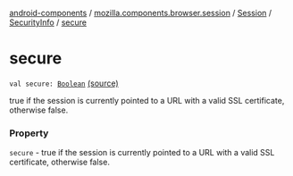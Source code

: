 [android-components](../../../index.md) / [mozilla.components.browser.session](../../index.md) / [Session](../index.md) / [SecurityInfo](index.md) / [secure](./secure.md)

# secure

`val secure: `[`Boolean`](https://kotlinlang.org/api/latest/jvm/stdlib/kotlin/-boolean/index.html) [(source)](https://github.com/mozilla-mobile/android-components/blob/master/components/browser/session/src/main/java/mozilla/components/browser/session/Session.kt#L127)

true if the session is currently pointed to a URL with
a valid SSL certificate, otherwise false.

### Property

`secure` - true if the session is currently pointed to a URL with
a valid SSL certificate, otherwise false.